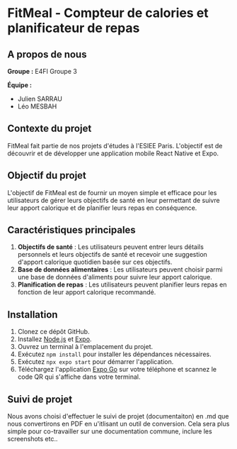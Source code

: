 # FitMeal - Compteur de calories et planificateur de repas

## A propos de nous

**Groupe :** E4FI Groupe 3

**Équipe :**
- Julien SARRAU
- Léo MESBAH

## Contexte du projet

FitMeal fait partie de nos projets d'études à l'ESIEE Paris. L'objectif est de découvrir et de développer une application mobile React Native et Expo.

## Objectif du projet

L'objectif de FitMeal est de fournir un moyen simple et efficace pour les utilisateurs de gérer leurs objectifs de santé en leur permettant de suivre leur apport calorique et de planifier leurs repas en conséquence.

## Caractéristiques principales

1. **Objectifs de santé** : Les utilisateurs peuvent entrer leurs détails personnels et leurs objectifs de santé et recevoir une suggestion d'apport calorique quotidien basée sur ces objectifs.
2. **Base de données alimentaires** : Les utilisateurs peuvent choisir parmi une base de données d'aliments pour suivre leur apport calorique.
3. **Planification de repas** : Les utilisateurs peuvent planifier leurs repas en fonction de leur apport calorique recommandé.

## Installation

1. Clonez ce dépôt GitHub.
2. Installez [Node.js](https://nodejs.org/) et [Expo](https://expo.dev/).
3. Ouvrez un terminal à l'emplacement du projet.
4. Exécutez `npm install` pour installer les dépendances nécessaires.
5. Exécutez `npx expo start` pour démarrer l'application.
6. Téléchargez l'application [Expo Go](https://expo.dev/client) sur votre téléphone et scannez le code QR qui s'affiche dans votre terminal.

## Suivi de projet

Nous avons choisi d'effectuer le suivi de projet (documentaiton) en .md que nous convertirons en PDF en u'itlisant un outil de conversion. Cela sera plus simple pour co-travailler sur une documentation commune, inclure les screenshots etc..